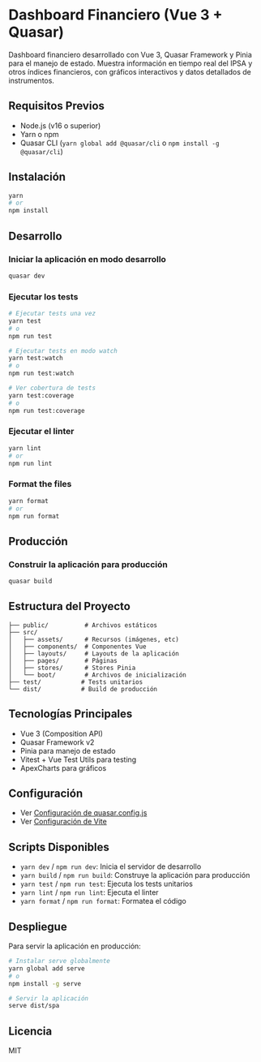 # Dashboard Financiero (Vue 3 + Quasar)

Dashboard financiero desarrollado con Vue 3, Quasar Framework y Pinia para el manejo de estado. Muestra información en tiempo real del IPSA y otros índices financieros, con gráficos interactivos y datos detallados de instrumentos.

## Requisitos Previos

- Node.js (v16 o superior)
- Yarn o npm
- Quasar CLI (`yarn global add @quasar/cli` o `npm install -g @quasar/cli`)

## Instalación
```bash
yarn
# or
npm install
```

## Desarrollo

### Iniciar la aplicación en modo desarrollo
```bash
quasar dev
```


### Ejecutar los tests
```bash
# Ejecutar tests una vez
yarn test
# o
npm run test

# Ejecutar tests en modo watch
yarn test:watch
# o
npm run test:watch

# Ver cobertura de tests
yarn test:coverage
# o
npm run test:coverage
```

### Ejecutar el linter
```bash
yarn lint
# or
npm run lint
```


### Format the files
```bash
yarn format
# or
npm run format
```


## Producción

### Construir la aplicación para producción
```bash
quasar build
```

## Estructura del Proyecto

```
├── public/          # Archivos estáticos
├── src/
│   ├── assets/      # Recursos (imágenes, etc)
│   ├── components/  # Componentes Vue
│   ├── layouts/     # Layouts de la aplicación
│   ├── pages/       # Páginas
│   ├── stores/      # Stores Pinia
│   └── boot/        # Archivos de inicialización
├── test/           # Tests unitarios
└── dist/           # Build de producción
```

## Tecnologías Principales

- Vue 3 (Composition API)
- Quasar Framework v2
- Pinia para manejo de estado
- Vitest + Vue Test Utils para testing
- ApexCharts para gráficos

## Configuración

- Ver [Configuración de quasar.config.js](https://v2.quasar.dev/quasar-cli-vite/quasar-config-js)
- Ver [Configuración de Vite](https://vitejs.dev/config/)

## Scripts Disponibles

- `yarn dev` / `npm run dev`: Inicia el servidor de desarrollo
- `yarn build` / `npm run build`: Construye la aplicación para producción
- `yarn test` / `npm run test`: Ejecuta los tests unitarios
- `yarn lint` / `npm run lint`: Ejecuta el linter
- `yarn format` / `npm run format`: Formatea el código

## Despliegue

Para servir la aplicación en producción:

```bash
# Instalar serve globalmente
yarn global add serve
# o
npm install -g serve

# Servir la aplicación
serve dist/spa
```

## Licencia

MIT
